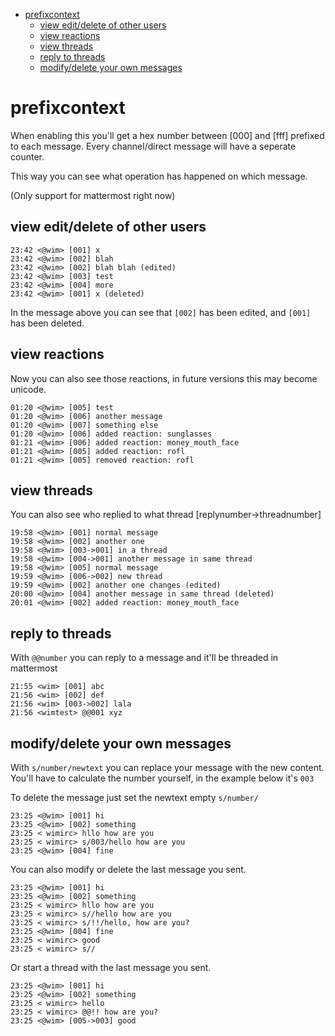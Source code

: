 <!-- TOC -->

- [prefixcontext](#prefixcontext)
    - [view edit/delete of other users](#view-editdelete-of-other-users)
    - [view reactions](#view-reactions)
    - [view threads](#view-threads)
    - [reply to threads](#reply-to-threads)
    - [modify/delete your own messages](#modifydelete-your-own-messages)

<!-- /TOC -->

# prefixcontext

When enabling this you'll get a hex number between [000] and [fff] prefixed to each message.
Every channel/direct message will have a seperate counter.

This way you can see what operation has happened on which message.

(Only support for mattermost right now)

## view edit/delete of other users

```irc
23:42 <@wim> [001] x
23:42 <@wim> [002] blah
23:42 <@wim> [002] blah blah (edited)
23:42 <@wim> [003] test
23:42 <@wim> [004] more
23:42 <@wim> [001] x (deleted)
```

In the message above you can see that `[002]` has been edited, and `[001]` has been deleted.

## view reactions

Now you can also see those reactions, in future versions this may become unicode.

```irc
01:20 <@wim> [005] test
01:20 <@wim> [006] another message
01:20 <@wim> [007] something else
01:20 <@wim> [006] added reaction: sunglasses
01:21 <@wim> [006] added reaction: money_mouth_face
01:21 <@wim> [005] added reaction: rofl
01:21 <@wim> [005] removed reaction: rofl
```

## view threads

You can also see who replied to what thread
[replynumber->threadnumber]

```irc
19:58 <@wim> [001] normal message
19:58 <@wim> [002] another one
19:58 <@wim> [003->001] in a thread
19:58 <@wim> [004->001] another message in same thread
19:58 <@wim> [005] normal message
19:59 <@wim> [006->002] new thread
19:59 <@wim> [002] another one changes (edited)
20:00 <@wim> [004] another message in same thread (deleted)
20:01 <@wim> [002] added reaction: money_mouth_face
```

## reply to threads

With `@@number` you can reply to a message and it'll be threaded in mattermost

```irc
21:55 <wim> [001] abc
21:56 <wim> [002] def
21:56 <wim> [003->002] lala
21:56 <wimtest> @@001 xyz
```

## modify/delete your own messages

With `s/number/newtext` you can replace your message with the new content.
You'll have to calculate the number yourself, in the example below it's `003`

To delete the message just set the newtext empty `s/number/`

```irc
23:25 <@wim> [001] hi
23:25 <@wim> [002] something
23:25 < wimirc> hllo how are you
23:25 < wimirc> s/003/hello how are you
23:25 <@wim> [004] fine
```

You can also modify or delete the last message you sent.

```irc
23:25 <@wim> [001] hi
23:25 <@wim> [002] something
23:25 < wimirc> hllo how are you
23:25 < wimirc> s//hello how are you
23:25 < wimirc> s/!!/hello, how are you?
23:25 <@wim> [004] fine
23:25 < wimirc> good
23:25 < wimirc> s//
```

Or start a thread with the last message you sent.

```irc
23:25 <@wim> [001] hi
23:25 <@wim> [002] something
23:25 < wimirc> hello
23:25 < wimirc> @@!! how are you?
23:25 <@wim> [005->003] good
```
